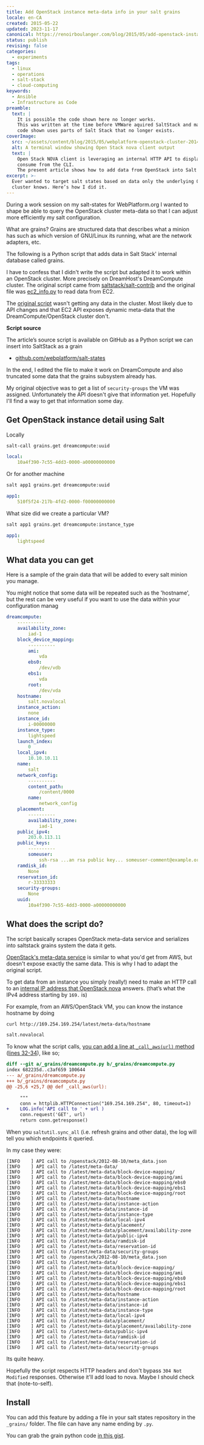 ```yaml
---
title: Add OpenStack instance meta-data info in your salt grains
locale: en-CA
created: 2015-05-22
updated: 2023-11-17
canonical: https://renoirboulanger.com/blog/2015/05/add-openstack-instance-meta-data-info-salt-grains/
status: publish
revising: false
categories:
  - experiments
tags:
  - linux
  - operations
  - salt-stack
  - cloud-computing
keywords:
  - Ansible
  - Infrastructure as Code
preamble:
  text: |
    It is possible the code shown here no longer works.
    This was written at the time before VMWare aquired SaltStack and maybe
    code shown uses parts of Salt Stack that no longer exists.
coverImage:
  src: ~/assets/content/blog/2015/05/webplatform-openstack-cluster-2014-10-06.png
  alt: A terminal window showing Open Stack nova client output
  text: |
    Open Stack NOVA client is leveraging an internal HTTP API to display data we can
    consume from the CLI.
    The present article shows how to add data from OpenStack into Salt Stack.
excerpt: >-
  Ever wanted to target salt states based on data only the underlying OpenStack
  cluster knows. Here’s how I did it.
---
```


During a work session on my salt-states for WebPlatform.org I wanted to shape be
able to query the OpenStack cluster meta-data so that I can adjust more
efficiently my salt configuration.

What are grains? Grains are structured data that describes what a minion has
such as which version of GNU/Linux its running, what are the network adapters,
etc.

The following is a Python script that adds data in Salt Stack' internal database
called grains.

I have to confess that I didn't write the script but adapted it to work within
an OpenStack cluster. More precisely on DreamHost's DreamCompute cluster. The
original script came from [saltstack/salt-contrib][0] and the original file was
[ec2_info.py][1] to read data from EC2.

The [original script][1] wasn't getting any data in the cluster. Most likely due
to API changes and that EC2 API exposes dynamic meta-data that the
DreamCompute/OpenStack cluster don't.

<rb-notice-box variant="info" class="my-5">
<strong slot="header">Script source</strong>

The article’s source script is available on GitHub as a Python script we can
insert into SaltStack as a grain

- [github.com/webplatform/salt-states][dreamcompute-grain-webplatform-gh]

</rb-notice-box>

In the end, I edited the file to make it work on DreamCompute and also truncated
some data that the grains subsystem already has.

My original objective was to get a list of `security-groups` the VM was
assigned. Unfortunately the API doesn't give that information yet. Hopefully
I'll find a way to get that information some day.

## Get OpenStack instance detail using Salt

Locally

```bash
salt-call grains.get dreamcompute:uuid
```

```yaml
local:
    10a4f390-7c55-4dd3-0000-a00000000000
```

Or for another machine

```bash
salt app1 grains.get dreamcompute:uuid
```

```yaml
app1:
    510f5f24-217b-4fd2-0000-f00000000000
```

What size did we create a particular VM?

```bash
salt app1 grains.get dreamcompute:instance_type
```

```yaml
app1:
    lightspeed
```

## What data you can get

Here is a sample of the grain data that will be added to every salt minion you
manage.

You might notice that some data will be repeated such as the 'hostname', but the
rest can be very useful if you want to use the data within your configuration
manag

```yaml
dreamcompute:
    ----------
    availability_zone:
        iad-1
    block_device_mapping:
        ----------
        ami:
            vda
        ebs0:
            /dev/vdb
        ebs1:
            vda
        root:
            /dev/vda
    hostname:
        salt.novalocal
    instance_action:
        none
    instance_id:
        i-00000000
    instance_type:
        lightspeed
    launch_index:
        0
    local_ipv4:
        10.10.10.11
    name:
        salt
    network_config:
        ----------
        content_path:
            /content/0000
        name:
            network_config
    placement:
        ----------
        availability_zone:
            iad-1
    public_ipv4:
        203.0.113.11
    public_keys:
        ----------
        someuser:
            ssh-rsa ...an rsa public key... someuser-comment@example.org
    ramdisk_id:
        None
    reservation_id:
        r-33333333
    security-groups:
        None
    uuid:
        10a4f390-7c55-4dd3-0000-a00000000000
```

## What does the script do?

The script basically scrapes OpenStack meta-data service and serializes into
saltstack grains system the data it gets.

[OpenStack's meta-data service][3] is similar to what you'd get from AWS, but
doesn't expose exactly the same data. This is why I had to adapt the original
script.

To get data from an instance you simply (really!) need to make an HTTP call to
an [internal IP address that OpenStack nova][3] answers. (that’s what the IPv4
address starting by `169.` is)

For example, from an AWS/OpenStack VM, you can know the instance hostname by
doing

```bash
curl http://169.254.169.254/latest/meta-data/hostname

salt.novalocal
```

To know what the script calls, [you can add a line at `_call_aws(url)`
method][dreamcompute-grain-webplatform-commit] ([lines 32-34](https://github.com/webplatform/salt-states/commit/821ca803#diff-6eea2056af3e939361a559b84665c1d97fc9e062f7b7f79910567fc688881056R32-R34)), like so;

```diff
diff --git a/_grains/dreamcompute.py b/_grains/dreamcompute.py
index 682235d..c3af659 100644
--- a/_grains/dreamcompute.py
+++ b/_grains/dreamcompute.py
@@ -25,6 +25,7 @@ def _call_aws(url):

     """
     conn = httplib.HTTPConnection("169.254.169.254", 80, timeout=1)
+    LOG.info('API call to ' + url )
     conn.request('GET', url)
     return conn.getresponse()
```

When you `saltutil.sync_all` (i.e. refresh grains and other data), the log will
tell you which endpoints it queried.

In my case they were:

```shellsession
[INFO    ] API call to /openstack/2012-08-10/meta_data.json
[INFO    ] API call to /latest/meta-data/
[INFO    ] API call to /latest/meta-data/block-device-mapping/
[INFO    ] API call to /latest/meta-data/block-device-mapping/ami
[INFO    ] API call to /latest/meta-data/block-device-mapping/ebs0
[INFO    ] API call to /latest/meta-data/block-device-mapping/ebs1
[INFO    ] API call to /latest/meta-data/block-device-mapping/root
[INFO    ] API call to /latest/meta-data/hostname
[INFO    ] API call to /latest/meta-data/instance-action
[INFO    ] API call to /latest/meta-data/instance-id
[INFO    ] API call to /latest/meta-data/instance-type
[INFO    ] API call to /latest/meta-data/local-ipv4
[INFO    ] API call to /latest/meta-data/placement/
[INFO    ] API call to /latest/meta-data/placement/availability-zone
[INFO    ] API call to /latest/meta-data/public-ipv4
[INFO    ] API call to /latest/meta-data/ramdisk-id
[INFO    ] API call to /latest/meta-data/reservation-id
[INFO    ] API call to /latest/meta-data/security-groups
[INFO    ] API call to /openstack/2012-08-10/meta_data.json
[INFO    ] API call to /latest/meta-data/
[INFO    ] API call to /latest/meta-data/block-device-mapping/
[INFO    ] API call to /latest/meta-data/block-device-mapping/ami
[INFO    ] API call to /latest/meta-data/block-device-mapping/ebs0
[INFO    ] API call to /latest/meta-data/block-device-mapping/ebs1
[INFO    ] API call to /latest/meta-data/block-device-mapping/root
[INFO    ] API call to /latest/meta-data/hostname
[INFO    ] API call to /latest/meta-data/instance-action
[INFO    ] API call to /latest/meta-data/instance-id
[INFO    ] API call to /latest/meta-data/instance-type
[INFO    ] API call to /latest/meta-data/local-ipv4
[INFO    ] API call to /latest/meta-data/placement/
[INFO    ] API call to /latest/meta-data/placement/availability-zone
[INFO    ] API call to /latest/meta-data/public-ipv4
[INFO    ] API call to /latest/meta-data/ramdisk-id
[INFO    ] API call to /latest/meta-data/reservation-id
[INFO    ] API call to /latest/meta-data/security-groups
```

Its quite heavy.

Hopefully the script respects HTTP headers and don't bypass `304 Not Modified`
responses. Otherwise it'll add load to nova. Maybe I should check that
(note-to-self).

## Install

You can add this feature by adding a file in your salt states repository in the
`_grains/` folder. The file can have any name ending by `.py`.

You can grab the grain python code [in this gist][4].

<!--#TODO-Display-Or-Migrate-Gists-->
<!--script lazy src="https://gist.github.com/WebPlatformDocs/6b26b67321fe15870aa0.js"></script-->

[0]: https://github.com/saltstack/salt-contrib
[1]: https://github.com/saltstack/salt-contrib/blob/master/grains/ec2_info.py
[3]:
  http://docs.openstack.org/admin-guide-cloud/content/section_metadata-service.html
[4]:
  https://gist.github.com/WebPlatformDocs/6b26b67321fe15870aa0
  'Gist where you can add openstack meta-data in your grains'
[dreamcompute-grain-webplatform-gh]:
  https://github.com/webplatform/salt-states/blob/master/_grains/dreamcompute.py
[dreamcompute-grain-webplatform-commit]:
  https://github.com/webplatform/salt-states/commit/821ca803#diff-6eea2056af3e939361a559b84665c1d97fc9e062f7b7f79910567fc688881056R33
